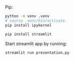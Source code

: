 Pip:

```bash
python -m venv .venv
# source .venv/bin/activate
pip install ipykernel
```

```bash
pip install streamlit
```

Start streamlit app by running:

```bash
streamlit run presentation.py
```
